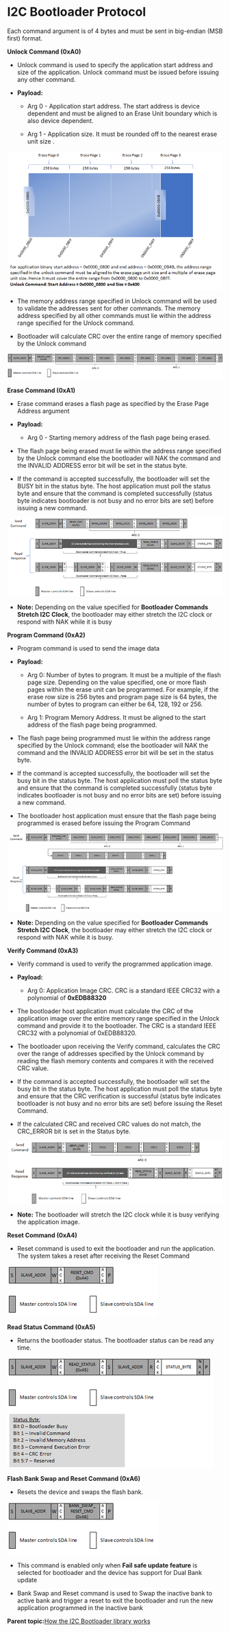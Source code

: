 # I2C Bootloader Protocol

Each command argument is of 4 bytes and must be sent in big-endian \(MSB first\) format.

**Unlock Command \(0xA0\)**

-   Unlock command is used to specify the application start address and size of the application. Unlock command must be issued before issuing any other command.

-   **Payload:**

    -   Arg 0 - Application start address. The start address is device dependent and must be aligned to an Erase Unit boundary which is also device dependent.

    -   Arg 1 - Application size. It must be rounded off to the nearest erase unit size .


![i2c_bootloader_unlock_command_range](GUID-DBE2A8B5-E0CF-42C7-85A7-E4C81F5F99C6-low.png)

-   The memory address range specified in Unlock command will be used to validate the addresses sent for other commands. The memory address specified by all other commands must lie within the address range specified for the Unlock command.

-   Bootloader will calculate CRC over the entire range of memory specified by the Unlock command


![i2c_bootloader_unlock_command](GUID-3B6B2F72-C01A-4951-8436-BCFBAE1D45BE-low.png)

**Erase Command \(0xA1\)**

-   Erase command erases a flash page as specified by the Erase Page Address argument

-   **Payload:**

    -   Arg 0 - Starting memory address of the flash page being erased.

-   The flash page being erased must lie within the address range specified by the Unlock command else the bootloader will NAK the command and the INVALID ADDRESS error bit will be set in the status byte.

-   If the command is accepted successfully, the bootloader will set the BUSY bit in the status byte. The host application must poll the status byte and ensure that the command is completed successfully \(status byte indicates bootloader is not busy and no error bits are set\) before issuing a new command.


![i2c_bootloader_erase_command](GUID-120E52D8-B5CA-4CB4-8C21-5C953F06BF9E-low.png)

-   **Note:** Depending on the value specified for **Bootloader Commands Stretch I2C Clock**, the bootloader may either stretch the I2C clock or respond with NAK while it is busy


**Program Command \(0xA2\)**

-   Program command is used to send the image data

-   **Payload:**

    -   Arg 0: Number of bytes to program. It must be a multiple of the flash page size. Depending on the value specified, one or more flash pages within the erase unit can be programmed. For example, if the erase row size is 256 bytes and program page size is 64 bytes, the number of bytes to program can either be 64, 128, 192 or 256.

    -   Arg 1: Program Memory Address. It must be aligned to the start address of the flash page being programmed.

-   The flash page being programmed must lie within the address range specified by the Unlock command; else the bootloader will NAK the command and the INVALID ADDRESS error bit will be set in the status byte.

-   If the command is accepted successfully, the bootloader will set the busy bit in the status byte. The host application must poll the status byte and ensure that the command is completed successfully \(status byte indicates bootloader is not busy and no error bits are set\) before issuing a new command.

-   The bootloader host application must ensure that the flash page being programmed is erased before issuing the Program Command


![i2c_bootloader_program_command](GUID-41BA4A5B-530C-46CD-99CB-19C5AA81A63A-low.png)

-   **Note:** Depending on the value specified for **Bootloader Commands Stretch I2C Clock**, the bootloader may either stretch the I2C clock or respond with NAK while it is busy.


**Verify Command \(0xA3\)**

-   Verify command is used to verify the programmed application image.

-   **Payload:**

    -   Arg 0: Application Image CRC. CRC is a standard IEEE CRC32 with a polynomial of **0xEDB88320**

-   The bootloader host application must calculate the CRC of the application image over the entire memory range specified in the Unlock command and provide it to the bootloader. The CRC is a standard IEEE CRC32 with a polynomial of 0xEDB88320.

-   The bootloader upon receiving the Verify command, calculates the CRC over the range of addresses specified by the Unlock command by reading the flash memory contents and compares it with the received CRC value.

-   If the command is accepted successfully, the bootloader will set the busy bit in the status byte. The host application must poll the status byte and ensure that the CRC verification is successful \(status byte indicates bootloader is not busy and no error bits are set\) before issuing the Reset Command.

-   If the calculated CRC and received CRC values do not match, the CRC\_ERROR bit is set in the Status byte.


![i2c_bootloader_verify_command](GUID-49BA9080-DF46-44B9-A244-86CFDCCB6FC7-low.png)

-   **Note:** The bootloader will stretch the I2C clock while it is busy verifying the application image.


**Reset Command \(0xA4\)**

-   Reset command is used to exit the bootloader and run the application. The system takes a reset after receiving the Reset Command


![i2c_bootloader_reset_command](GUID-ADED0E75-8317-423F-9FF8-ECC5B3E29418-low.png)

**Read Status Command \(0xA5\)**

-   Returns the bootloader status. The bootloader status can be read any time.


![i2c_bootloader_status_byte_command](GUID-4BF2599D-2383-4069-97E4-E475F5083342-low.png)

**Flash Bank Swap and Reset Command \(0xA6\)**

-   Resets the device and swaps the flash bank.


![i2c_bootloader_bank_swap_reset_command](GUID-DCCA709B-303F-4BB9-A02C-70F261AC0260-low.png)

-   This command is enabled only when **Fail safe update feature** is selected for bootloader and the device has support for Dual Bank update

-   Bank Swap and Reset command is used to Swap the inactive bank to active bank and trigger a reset to exit the bootloader and run the new application programmed in the inactive bank


**Parent topic:**[How the I2C Bootloader library works](GUID-EFEE222D-BE1D-42F5-A032-C966B5DA09C2.md)

